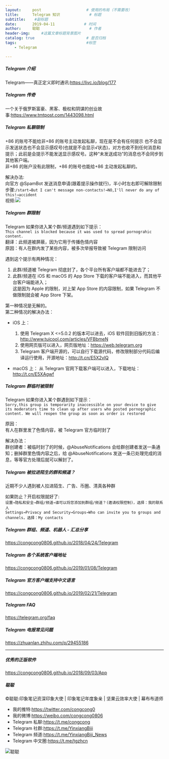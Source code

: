 ```yaml
---
layout:     post                    # 使用的布局（不需要改）
title:      Telegram 知识             # 标题 
subtitle:    #副标题
date:       2019-04-11             # 时间
author:     聪聪                      # 作者
header-img:     #这篇文章标题背景图片
catalog: true                       # 是否归档
tags:                               #标签
    - Telegram

---
```

##### Telegram 介绍
Telegram——真正定义即时通讯:<https://livc.io/blog/177>

##### Telegram 传奇
一个关于俄罗斯富豪、黑客、极权和阴谋的创业故事:<https://www.tmtpost.com/1443098.html>

##### Telegram 私聊限制
 +86 的账号不能给非+86 的账号主动发起私聊，现在是不会有任何提示 也不会显示发送状态也不会显示感叹号(也就是不会显示√状态)，对方也收不到任何消息和提示；此前是会提示不能发送显示感叹号。这种“未发送成功”的消息也不会同步到其他客户端。<br>
 非+86 的账户没有此限制，+86 的账号也能给+86 主动发起私聊的。

解决办法:<br>
向官方 @SpamBot 发送消息申请(跟着提示操作就行)，半小时左右即可解除限制<br>
步骤:`/start→But I can't message non-contacts!→NO,I'll never do any of this!→accident`<br>
视频:![](https://github.com/congcong0806/congcong0806.github.io/raw/master/files/TelegramAccident.gif)

##### Telegram 群限制
Telegram 如果你进入某个群/频道遇到如下提示：<br>
`This channel is blocked because it was used to spread pornograhic content.`<br>
翻译：此频道被屏蔽，因为它用于传播色情内容<br>
原因：有人在群内发了某些内容，被多次举报导致被 Telegram 限制访问<br>

遇到这个提示有两种情况：<br>
1. 此群/频道被 Telegram 彻底封了，各个平台所有客户端都不能进去了；
2. 此群/频道在 iOS 和 macOS 的 App Store 下载的客户端不能进入，而其他平台客户端能进入；<br>
这是因为 Apple 的限制，对上架 App Store 的内容限制，如果 Telegram 不做限制就会被 App Store 下架。

第一种情况是无解的。<br>
第二种情况的解决办法：
* iOS 上：
  1. 使用 Telegram X <=5.0.2 的版本可以进去，iOS 软件回到旧版的方法：<http://www.tuicool.com/articles/VFBbmeN>
  2. 使用网页版可以进入，网页版地址：<https://web.telegram.org>
  3. Telegram 客户端开源的，可以自行下载源代码，修改限制部分代码后编译运行使用，开源地址：<http://t.cn/E5X2vlQ>

* macOS 上：
  从 Telegram 官网下载客户端可以进入，下载地址：<http://t.cn/E5XAgwf>

##### Telegram 群临时被限制
Telegram 如果你进入某个群遇到如下提示：<br>
`Sorry,this group is temporarity inaccessible on your device to give its moderators time to clean up after users who posted pornographic content. We will reopen the group as soon as order is restored`<br>

原因：<br>
有人在群里发了色情内容，被 Telegram 官方临时封了

解决办法：<br>
群创建者：被临时封了的时候，@AbuseNotifications 会给群创建者发送一条通知；删掉群里色情内容之后，给 @AbuseNotifications 发送一条已处理完成的消息，等等官方处理后就可以解封了。

##### Telegram 被拉进陌生的群和频道？
近期不少人遇到被人拉进陌生、广告、币圈、清真各种群

如果防止？开启权限就好了:<br>
`设置→隐私和安全→群组/频道→谁可以将您添加到群组/频道？(邀请权限控制)，选择：我的联系人`<br>
`Settings→Privacy and Security→Groups→Who can invite you to groups and channels，选择：My contacts`

##### Telegram 群组、频道、机器人 - 汇总分享
<https://congcong0806.github.io/2018/04/24/Telegram>

##### Telegram 各个系统客户端地址
<https://congcong0806.github.io/2019/01/08/Telegram>

##### Telegram 官方客户端支持中文语言
<https://congcong0806.github.io/2019/02/21/Telegram> 

##### Telegram FAQ
<https://telegram.org/faq> 

##### Telegram 电报常见问题
<https://zhuanlan.zhihu.com/p/29455186> 

- - - -

##### 优秀的正版软件
<https://congcong0806.github.io/2018/09/03/App>

##### 聪聪
&copy;聪聪:印象笔记资深印象大使 | 印象笔记年度象亲 | 坚果云效率大使 | 幕布布道师

* 我的推特:<https://twitter.com/congcong0>
* 我的微博:<https://weibo.com/congcong0806>
* Telegram 私聊:<https://t.me/congcong>
* Telegram 社群:<https://t.me/YinxiangBiji>
* Telegram 频道:<https://t.me/YinxiangBiji_News>
* Telegram 中文圈:<https://t.me/tgzhcn>

![聪聪](https://i.v2ex.co/3wc207g5.png)